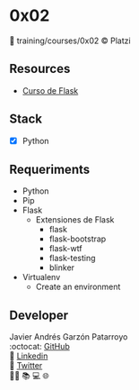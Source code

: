 # 0x02
:open_file_folder: training/courses/0x02
:copyright: Platzi

## Resources
* [Curso de Flask](https://platzi.com/clases/flask/)

## Stack
* [x] Python

## Requeriments
* Python
* Pip
* Flask
  - Extensiones de Flask
    - flask
    - flask-bootstrap
    - flask-wtf
    - flask-testing
    - blinker
* Virtualenv
  - Create an environment

## Developer
Javier Andrés Garzón Patarroyo  
:octocat: [GitHub](https://github.com/javierandresgp/)  
:link: [Linkedin](https://www.linkedin.com/in/javierandresgp/)  
:link: [Twitter](https://twitter.com/javierandresgp0)  
:man_technologist: :books: :computer: :globe_with_meridians: